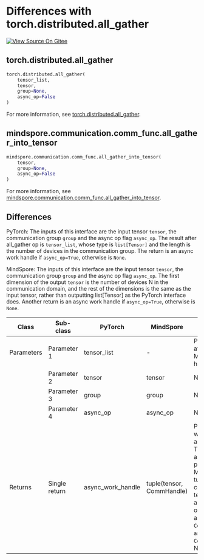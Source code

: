 # Differences with torch.distributed.all_gather

[![View Source On Gitee](https://mindspore-website.obs.cn-north-4.myhuaweicloud.com/website-images/r2.4.10/resource/_static/logo_source_en.svg)](https://gitee.com/mindspore/docs/blob/r2.4.10/docs/mindspore/source_en/note/api_mapping/pytorch_diff/all_gather.md)

## torch.distributed.all_gather

```python
torch.distributed.all_gather(
    tensor_list,
    tensor,
    group=None,
    async_op=False
)
```

For more information, see [torch.distributed.all_gather](https://pytorch.org/docs/1.8.1/distributed.html#torch.distributed.all_gather).

## mindspore.communication.comm_func.all_gather_into_tensor

```python
mindspore.communication.comm_func.all_gather_into_tensor(
    tensor,
    group=None,
    async_op=False
)
```

For more information, see [mindspore.communication.comm_func.all_gather_into_tensor](https://www.mindspore.cn/docs/en/r2.4.10/api_python/communication/mindspore.communication.comm_func.all_gather_into_tensor.html#mindspore.communication.comm_func.all_gather_into_tensor).

## Differences

PyTorch: The inputs of this interface are the input tensor `tensor`, the communication group `group` and the async op flag `async_op`. The result after all_gather op is `tensor_list`, whose type is `list[Tensor]` and the length is the number of devices in the communication group. The return is an async work handle if `async_op=True`, otherwise is `None`.

MindSpore: The inputs of this interface are the input tensor `tensor`, the communication group `group` and the async op flag `async_op`. The first dimension of the output `tensor` is the number of devices N in the communication domain, and the rest of the dimensions is the same as the input tensor, rather than outputting list[Tensor] as the PyTorch interface does. Another return is an async work handle if `async_op=True`, otherwise is `None`.

| Class      | Sub-class     | PyTorch           | MindSpore                 | Difference                                                                                                                                                                                                                                                                                                           |
|------------|---------------|-------------------|---------------------------|----------------------------------------------------------------------------------------------------------------------------------------------------------------------------------------------------------------------------------------------------------------------------------------------------------------------|
| Parameters | Parameter 1   | tensor_list       | -                         | PyTorch: the output after all_gather. MindSpore does not have this parameter.                                                                                                                                                                                                                                        |
|            | Parameter 2   | tensor            | tensor                    | No difference                                                                                                                                                                                                                                                                                                        |
|            | Parameter 3   | group             | group                     | No difference                                                                                                                                                                                                                                                                                                        |
|            | Parameter 4   | async_op          | async_op                  | No difference                                                                                                                                                                                                                                                                                                        |
| Returns    | Single return | async_work_handle | tuple(tensor, CommHandle) | PyTorch: An async work handle, if async_op is set to True. None, if not async_op or if not part of the group.</br> MindSpore: returns a tuple. The tuple contains an output tensor after all_gather_into_tensor operation and an async work handle `CommHandle`. When `async_op` is False, the `CommHandle` will be None. |
